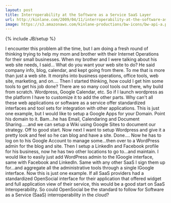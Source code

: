 ```yaml
---
layout: post
title: Interroperability at the Software as a Service SaaS Layer
url: http://kinlane.com/2009/04/11/interroperability-at-the-software-as-a-service-saas-layer/
image: https://s3.amazonaws.com/kinlane-productions/bw-icons/bw-api-a.png
---
```

{% include JB/setup %}
I encounter this problem all the time, but I am doing a fresh round of thinking trying to help my mom and brother with their Internet Operations for their small businesses.
When my brother and I were talking about his web site needs, I said...
What do you want your web site to do?
He said company info, blog, calendar, and kept going from there.
To me that is more than just a web site. It morphs into business operations, office tools, web site, marketing, and on....
Then I started thinking, how could I get him some tools to get his job done?
There are so many cool tools out there, why build from scratch. Wordpress, Google Calendar, etc. So if I launch wordpress as the platform I have to customize it to add the other parts.
Why can't all these web applications or software as a service offer standardized interfaces and tool sets for integration with other applications. This is just one example, but I would like to setup a Google Apps for your Domain. Point his domain to it.
Bam...he has Email, Calendaring and Document Sharing.....and we can setup a Wiki using Google Sites to document our strategy. Off to good start. Now next I want to setup Wordpress and give it a pretty look and feel so he can blog and have a site. Done....
Now he has to log on to his Google Account to manage some...then over to a WordPress admin for the blog and site.
Then I setup a LinkedIn and Facebook profile for his business, now he has two other locations to go to...and maintain.
I would like to easily just add WordPress admin to the IGoogle interface, same with Facebook and LinkedIn. Same with any other SaaS I sign them up for...and aggregate all the administrative tools through a single IGoogle interface.
Now this is just one example. If all SaaS providers had a standardized OpenSocial interface for their application that offered widget and full application view of their service, this would be a good start on SaaS Interoperability.
So could OpenSocial be the standard to follow for Software as a Service (SaaS) interroperability in the cloud?
